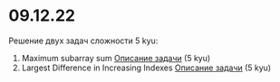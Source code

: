 # 09.12.22
Решение двух задач сложности 5 kyu:

1. Maximum subarray sum [Описание задачи](https://www.codewars.com/kata/54521e9ec8e60bc4de000d6c) (5 kyu)
2. Largest Difference in Increasing Indexes [Описание задачи](https://www.codewars.com/kata/52503c77e5b972f21600000e) (5 kyu)
